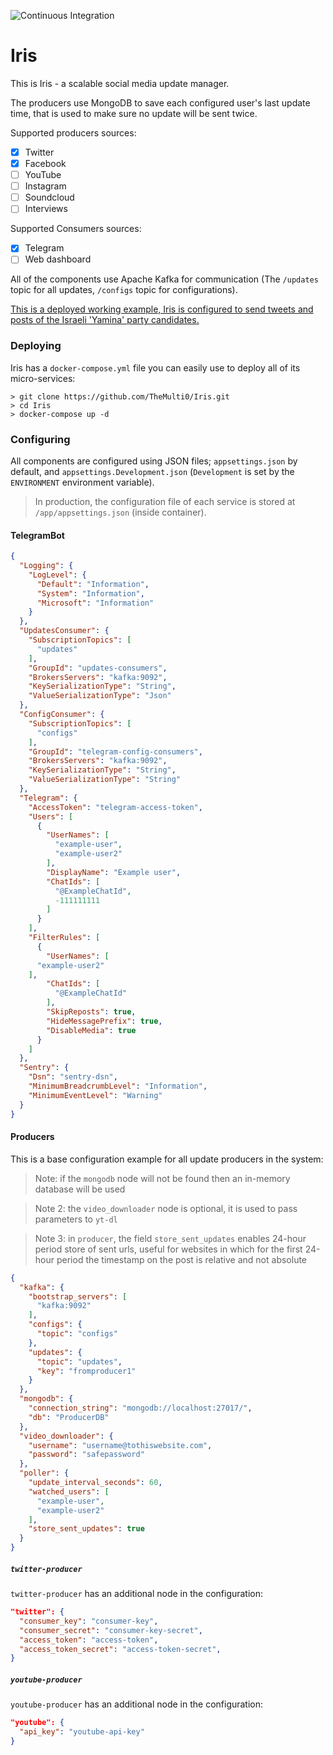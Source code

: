 ![Continuous Integration](https://github.com/TheMulti0/Iris/workflows/Continuous%20Integration/badge.svg)
# Iris

This is Iris - a scalable social media update manager.

The producers use MongoDB to save each configured user's last update time, that is used to make sure no update will be sent twice.

Supported producers sources:
 - [x] Twitter
 - [x] Facebook
 - [ ] YouTube
 - [ ] Instagram
 - [ ] Soundcloud
 - [ ] Interviews
 
Supported Consumers sources:
 - [x] Telegram
 - [ ] Web dashboard

All of the components use Apache Kafka for communication (The `/updates` topic for all updates, `/configs` topic for configurations).

[This is a deployed working example, Iris is configured to send tweets and posts of the Israeli 'Yamina' party candidates.](https://t.me/YaminaUpdates)

### Deploying

Iris has a `docker-compose.yml` file you can easily use to deploy all of its micro-services:

```
> git clone https://github.com/TheMulti0/Iris.git
> cd Iris
> docker-compose up -d
```

### Configuring

All components are configured using JSON files; `appsettings.json` by default, and `appsettings.Development.json` (`Development` is set by the `ENVIRONMENT` environment variable).

> In production, the configuration file of each service is stored at `/app/appsettings.json` (inside container).

#### TelegramBot

```json
{
  "Logging": {
    "LogLevel": {
      "Default": "Information",
      "System": "Information",
      "Microsoft": "Information"
    }
  },
  "UpdatesConsumer": {
    "SubscriptionTopics": [
      "updates"
    ],
    "GroupId": "updates-consumers",
    "BrokersServers": "kafka:9092",
    "KeySerializationType": "String",
    "ValueSerializationType": "Json"
  },
  "ConfigConsumer": {
    "SubscriptionTopics": [
      "configs"
    ],
    "GroupId": "telegram-config-consumers",
    "BrokersServers": "kafka:9092",
    "KeySerializationType": "String",
    "ValueSerializationType": "String"
  },
  "Telegram": {
    "AccessToken": "telegram-access-token",
    "Users": [
      {
        "UserNames": [
          "example-user",
          "example-user2"
        ],
        "DisplayName": "Example user",
        "ChatIds": [
          "@ExampleChatId",
          -111111111
        ]
      }
    ],
    "FilterRules": [
      {
        "UserNames": [
	  "example-user2"
	],
        "ChatIds": [
          "@ExampleChatId"        
        ],
        "SkipReposts": true,
        "HideMessagePrefix": true,
        "DisableMedia": true
      }
    ]
  },
  "Sentry": {
    "Dsn": "sentry-dsn",
    "MinimumBreadcrumbLevel": "Information",
    "MinimumEventLevel": "Warning"
  }
}
```

#### Producers

This is a base configuration example for all update producers in the system:

> Note: if the `mongodb` node will not be found then an in-memory database will be used

> Note 2: the `video_downloader` node is optional, it is used to pass parameters to `yt-dl`

> Note 3: in `producer`, the field `store_sent_updates` enables 24-hour period store of sent urls, useful for websites in which for the first 24-hour period the timestamp on the post is relative and not absolute 

```json
{
  "kafka": {
    "bootstrap_servers": [
      "kafka:9092"    
    ],
    "configs": {
      "topic": "configs"
    },
    "updates": {
      "topic": "updates", 
      "key": "fromproducer1"
    }
  },
  "mongodb": {
    "connection_string": "mongodb://localhost:27017/",
    "db": "ProducerDB"
  },
  "video_downloader": {
    "username": "username@tothiswebsite.com",
    "password": "safepassword"
  },
  "poller": {
    "update_interval_seconds": 60,
    "watched_users": [
      "example-user",
      "example-user2"
    ],
    "store_sent_updates": true
  }
}
```

##### `twitter-producer`

`twitter-producer` has an additional node in the configuration: 
```json
"twitter": {
  "consumer_key": "consumer-key",
  "consumer_secret": "consumer-key-secret",
  "access_token": "access-token",
  "access_token_secret": "access-token-secret",
} 
```

##### `youtube-producer`

`youtube-producer` has an additional node in the configuration: 
```json
"youtube": {
  "api_key": "youtube-api-key"
} 
```
